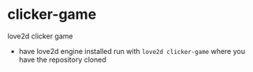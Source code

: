 # clicker-game
love2d clicker game

- have love2d engine installed
run with ```love2d clicker-game``` where you have the repository cloned
